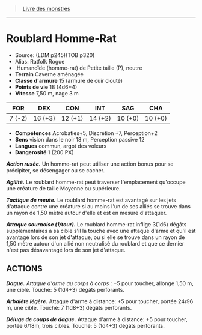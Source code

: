﻿> [Livre des monstres](tome_of_beasts.md)

---

# Roublard Homme-Rat

- Source: (LDM p245)(TOB p320)
- Alias: Ratfolk Rogue
-  Humanoïde (homme-rat) de Petite taille (P), neutre
- **Terrain** Caverne aménagée
- **Classe d'armure** 15 (armure de cuir clouté)
- **Points de vie** 18 (4d6+4)
- **Vitesse** 7,50 m, nage 3 m

|FOR|DEX|CON|INT|SAG|CHA|
|---|---|---|---|---|---|
|7 (-2)|16 (+3)|12 (+1)|14 (+2)|10 (+0)|10 (+0)|

- **Compétences** Acrobaties+5, Discrétion +7, Perception+2
- **Sens** vision dans le noir 18 m, Perception passive 12
- **Langues** commun, argot des voleurs
- **Dangerosité** 1 (200 PX)

**_Action rusée._** Un homme-rat peut utiliser une action bonus pour se précipiter, se désengager ou se cacher.

**_Agilité._** Le roublard homme-rat peut traverser l'emplacement qu'occupe une créature de taille Moyenne ou supérieure.

**_Tactique de meute._** Le roublard homme-rat est avantagé sur les jets d'attaque contre une créature si au moins l'un de ses alliés se trouve dans un rayon de 1,50 mètre autour d'elle et est en mesure d'attaquer.

**_Attaque sournoise (1/tour)._** Le roublard homme-rat inflige 3(1d6) dégâts supplémentaires à sa cible s'il la touche avec une attaque d'arme et qu'il est avantagé lors de son jet d'attaque, ou si elle se trouve dans un rayon de 1,50 mètre autour d'un allié non neutralisé du roublard et que ce dernier n'est pas désavantagé lors de son jet d'attaque.

## ACTIONS

**_Dague._** _Attaque d'arme au corps à corps :_ +5 pour toucher, allonge 1,50 m, une cible. Touché: 5 (1d4+3) dégâts perforants.

**_Arbalète légère._** Attaque d'arme à distance: +5 pour toucher, portée 24/96 m, une cible. Touché: 7 (1d8+3) dégâts perforants.

**_Déluge de coups de dague._** Attaque d'arme à distance: +5 pour toucher, portée 6/18m, trois cibles. Touché: 5 (1d4+3) dégâts perforants.

